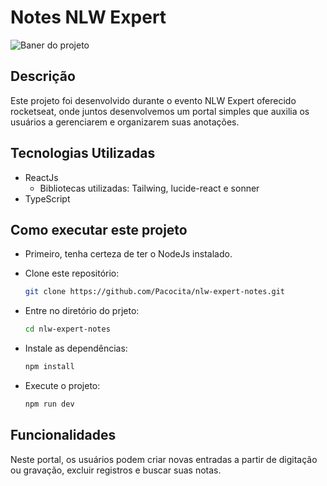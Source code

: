 # Notes NLW Expert 

![Baner do projeto](https://i.imgur.com/GcniGH7.png)

## Descrição
Este projeto foi desenvolvido durante o evento NLW Expert oferecido rocketseat, onde juntos desenvolvemos um portal simples que auxilia os usuários a gerenciarem e organizarem suas anotações.

## Tecnologias Utilizadas
- ReactJs
  - Bibliotecas utilizadas: Tailwing, lucide-react e sonner
- TypeScript

## Como executar este projeto
- Primeiro, tenha certeza de ter o NodeJs instalado.

- Clone este repositório:
   ```bash
   git clone https://github.com/Pacocita/nlw-expert-notes.git

- Entre no diretório do prjeto:
   ```bash
   cd nlw-expert-notes

- Instale as dependências:
   ```bash
   npm install

- Execute o projeto:
   ```bash
   npm run dev   

## Funcionalidades
Neste portal, os usuários podem criar novas entradas a partir de digitação ou gravação, excluir 
registros e buscar suas notas.


